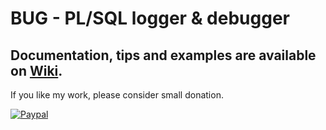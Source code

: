 # BUG - PL/SQL logger & debugger

## Documentation, tips and examples are available on [Wiki](../../wiki).

If you like my work, please consider small donation.

[![Paypal](https://www.paypalobjects.com/en_US/i/btn/btn_donate_LG.gif)](https://www.paypal.com/cgi-bin/webscr?cmd=_donations&business=EX68GXSFFWV2S&item_name=BUG+-+PL/SQL+debugger&currency_code=EUR&source=url)

<br />

